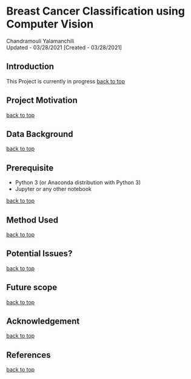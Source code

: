 # <a name="top">Breast Cancer Classification using Computer Vision</a>
Chandramouli Yalamanchili  
Updated - 03/28/2021 [Created - 03/28/2021]

## Introduction
This Project is currently in progress
[back to top](#top)

## Project Motivation

[back to top](#top)

## Data Background

[back to top](#top)

## Prerequisite
* Python 3 (or Anaconda distribution with Python 3)
* Jupyter or any other notebook

[back to top](#top)

## Method Used

[back to top](#top)

## Potential Issues?

[back to top](#top)

## Future scope

[back to top](#top)

## Acknowledgement

[back to top](#top)

## References

[back to top](#top)
